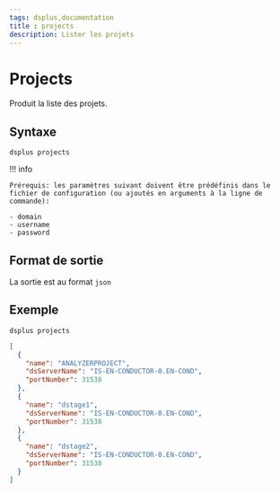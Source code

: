 ```yaml
---
tags: dsplus,documentation
title : projects
description: Lister les projets
---
```



# Projects

Produit la liste des projets.

## Syntaxe

```
dsplus projects  
```



!!! info

    Prérequis: les paramètres suivant doivent être prédéfinis dans le fichier de configuration (ou ajoutés en arguments à la ligne de commande):
    
    - domain
    - username
    - password


## Format de sortie

La sortie est au format `json`

## Exemple

```
dsplus projects  
```
```json
[
  {
    "name": "ANALYZERPROJECT",
    "dsServerName": "IS-EN-CONDUCTOR-0.EN-COND",
    "portNumber": 31538
  },
  {
    "name": "dstage1",
    "dsServerName": "IS-EN-CONDUCTOR-0.EN-COND",
    "portNumber": 31538
  },
  {
    "name": "dstage2",
    "dsServerName": "IS-EN-CONDUCTOR-0.EN-COND",
    "portNumber": 31538
  }
]
```